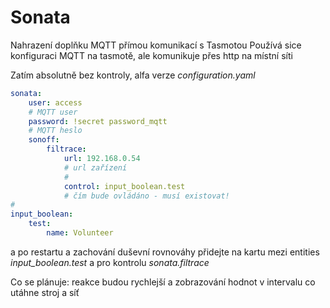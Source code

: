 # Sonata

Nahrazení doplňku MQTT přímou komunikací s Tasmotou
Používá sice konfiguraci MQTT na tasmotě, ale komunikuje přes http na místní síti

Zatím absolutně bez kontroly, alfa verze
*configuration.yaml*
```yaml
sonata:
    user: access
    # MQTT user
    password: !secret password_mqtt
    # MQTT heslo
    sonoff:
        filtrace:
            url: 192.168.0.54
            # url zařízení
            #
            control: input_boolean.test
            # čím bude ovládáno - musí existovat!
#
input_boolean:
    test:
        name: Volunteer
```
a po restartu a zachování duševní rovnováhy přidejte na kartu mezi entities *input_boolean.test* a pro kontrolu *sonata.filtrace*

Co se plánuje: reakce budou rychlejší a zobrazování hodnot v intervalu co utáhne stroj a síť
